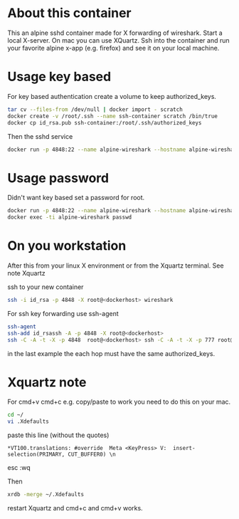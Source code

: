 # About this container

This an alpine sshd container made for X forwarding of
wireshark.
Start a local X-server. On mac you can use XQuartz.
Ssh into the container and run your favorite alpine
x-app (e.g. firefox) and see it on your local machine.

# Usage key based

For key based authentication create a volume to keep
authorized_keys.
```bash
tar cv --files-from /dev/null | docker import - scratch
docker create -v /root/.ssh --name ssh-container scratch /bin/true
docker cp id_rsa.pub ssh-container:/root/.ssh/authorized_keys
```

Then the sshd service
```bash
docker run -p 4848:22 --name alpine-wireshark --hostname alpine-wireshark --volumes-from ssh-container  -d danielguerra/alpine-wireshark
```

# Usage password

Didn't want key based set a password for root.
```bash
docker run -p 4848:22 --name alpine-wireshark --hostname alpine-wireshark -d danielguerra/alpine-wireshark
docker exec -ti alpine-wireshark passwd
```

# On you workstation

After this from your linux
X environment or from the Xquartz
terminal. See note Xquartz

ssh to your new container
```bash
ssh -i id_rsa -p 4848 -X root@<dockerhost> wireshark
```

For ssh key forwarding use ssh-agent
```bash
ssh-agent
ssh-add id_rsassh -A -p 4848 -X root@<dockerhost>
ssh -C -A -t -X -p 4848  root@<dockerhost> ssh -C -A -t -X -p 777 root@<hop> wireshark
```
in the last example the each hop must have the same authorized_keys.

# Xquartz note
For cmd+v cmd+c e.g. copy/paste to work you need to do this on your mac.
```bash
cd ~/
vi .Xdefaults
```

paste this line (without the quotes)

`*VT100.translations: #override  Meta <KeyPress> V:  insert-selection(PRIMARY, CUT_BUFFER0) \n`

esc :wq

Then
```bash
xrdb -merge ~/.Xdefaults
```
restart Xquartz and cmd+c and cmd+v works.
